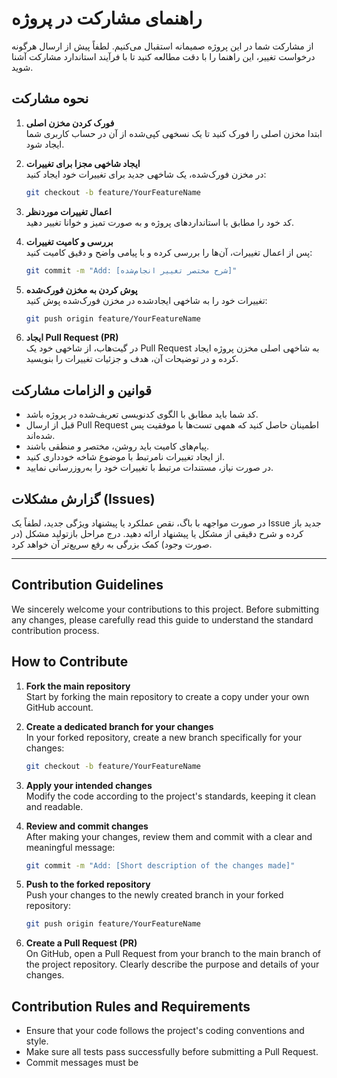 # راهنمای مشارکت در پروژه

از مشارکت شما در این پروژه صمیمانه استقبال می‌کنیم. لطفاً پیش از ارسال هرگونه درخواست تغییر، این راهنما را با دقت مطالعه کنید تا با فرآیند استاندارد مشارکت آشنا شوید.

## نحوه مشارکت

1. **فورک کردن مخزن اصلی**  
   ابتدا مخزن اصلی را فورک کنید تا یک نسخهی کپی‌شده از آن در حساب کاربری شما ایجاد شود.

2. **ایجاد شاخهی مجزا برای تغییرات**  
   در مخزن فورک‌شده، یک شاخهی جدید برای تغییرات خود ایجاد کنید:

   ```bash
   git checkout -b feature/YourFeatureName
   ```

3. **اعمال تغییرات موردنظر**  
   کد خود را مطابق با استانداردهای پروژه و به صورت تمیز و خوانا تغییر دهید.

4. **بررسی و کامیت تغییرات**  
   پس از اعمال تغییرات، آن‌ها را بررسی کرده و با پیامی واضح و دقیق کامیت کنید:

   ```bash
   git commit -m "Add: [شرح مختصر تغییر انجام‌شده]"
   ```

5. **پوش کردن به مخزن فورک‌شده**  
   تغییرات خود را به شاخهی ایجادشده در مخزن فورک‌شده پوش کنید:

   ```bash
   git push origin feature/YourFeatureName
   ```

6. **ایجاد Pull Request (PR)**  
   در گیت‌هاب، از شاخهی خود یک Pull Request به شاخهی اصلی مخزن پروژه ایجاد کرده و در توضیحات آن، هدف و جزئیات تغییرات را بنویسید.

## قوانین و الزامات مشارکت

- کد شما باید مطابق با الگوی کدنویسی تعریف‌شده در پروژه باشد.
- قبل از ارسال Pull Request اطمینان حاصل کنید که همهی تست‌ها با موفقیت پس شده‌اند.
- پیام‌های کامیت باید روشن، مختصر و منطقی باشند.
- از ایجاد تغییرات نامرتبط با موضوع شاخه خودداری کنید.
- در صورت نیاز، مستندات مرتبط با تغییرات خود را به‌روزرسانی نمایید.

## گزارش مشکلات (Issues)

در صورت مواجهه با باگ، نقص عملکرد یا پیشنهاد ویژگی جدید، لطفاً یک Issue جدید باز کرده و شرح دقیقی از مشکل یا پیشنهاد ارائه دهید. درج مراحل بازتولید مشکل (در صورت وجود) کمک بزرگی به رفع سریع‌تر آن خواهد کرد.

---

## Contribution Guidelines

We sincerely welcome your contributions to this project. Before submitting any changes, please carefully read this guide to understand the standard contribution process.

## How to Contribute

1. **Fork the main repository**  
   Start by forking the main repository to create a copy under your own GitHub account.

2. **Create a dedicated branch for your changes**  
   In your forked repository, create a new branch specifically for your changes:

   ```bash
   git checkout -b feature/YourFeatureName
   ```

3. **Apply your intended changes**  
   Modify the code according to the project's standards, keeping it clean and readable.

4. **Review and commit changes**  
   After making your changes, review them and commit with a clear and meaningful message:

   ```bash
   git commit -m "Add: [Short description of the changes made]"
   ```

5. **Push to the forked repository**  
   Push your changes to the newly created branch in your forked repository:

   ```bash
   git push origin feature/YourFeatureName
   ```

6. **Create a Pull Request (PR)**  
   On GitHub, open a Pull Request from your branch to the main branch of the project repository. Clearly describe the purpose and details of your changes.

## Contribution Rules and Requirements

- Ensure that your code follows the project's coding conventions and style.
- Make sure all tests pass successfully before submitting a Pull Request.
- Commit messages must be
